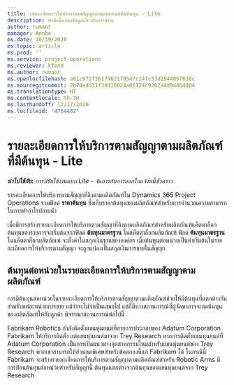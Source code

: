 ```yaml
---
title: รายละเอียดการให้บริการตามสัญญาตามผลิตภัณฑ์ที่มีต้นทุน - Lite
description: หัวข้อนี้แสดงข้อมูลเกี่ยวกับการสร้าง
author: rumant
manager: Annbe
ms.date: 10/19/2020
ms.topic: article
ms.prod: ''
ms.service: project-operations
ms.reviewer: kfend
ms.author: rumant
ms.openlocfilehash: a81c972f36179621f0547c24fc53d294485f638c
ms.sourcegitcommit: 2b74edd31f38410024a01124c9202a4d94464d04
ms.translationtype: HT
ms.contentlocale: th-TH
ms.lasthandoff: 12/17/2020
ms.locfileid: "4764482"
---
```

# <a name="cost-product-based-contract-lines---lite"></a>รายละเอียดการให้บริการตามสัญญาตามผลิตภัณฑ์ที่มีต้นทุน - Lite

_**นำไปใช้กับ:** การปรับใช้งานแบบ Lite - จัดการกับการออกใบแจ้งหนี้ชั่วคราว_


รายละเอียดการให้บริการตามสัญญาที่อิงตามผลิตภัณฑ์ใน Dynamics 365 Project Operations รวมฟิลด์ **ราคาต้นทุน** ซึ่งเก็บราคาต้นทุนของผลิตภัณฑ์สำหรับการคำนวณความสามารถในการทำกำไรปลายน้ำ

เมื่อมีการสร้างรายละเอียดการให้บริการตามสัญญาที่อิงตามผลิตภัณฑ์สำหรับผลิตภัณฑ์แค็ตตาล็อก ต้นทุนของรายการจะเริ่มต้นจากฟิลด์ **ต้นทุนมาตรฐาน** ในแค็ตตาล็อกผลิตภัณฑ์ ฟิลด์ **ต้นทุนมาตรฐาน** ในแค็ตตาล็อกผลิตภัณฑ์ จะตั้งค่าในสกุลเงินฐานขององค์กร เมื่อต้นทุนต่อหน่วยเป็นค่าเริ่มต้นในรายละเอียดการให้บริการตามสัญญา จะถูกแปลงเป็นสกุลเงินการขายในสัญญา

## <a name="unit-cost-on-a-product-based-contract-line"></a>ต้นทุนต่อหน่วยในรายละเอียดการให้บริการตามสัญญาตามผลิตภัณฑ์

การมีต้นทุนต่อหน่วยในรายละเอียดการให้บริการตามสัญญาตามผลิตภัณฑ์ช่วยให้มีต้นทุนที่แตกต่างกันสำหรับแต่ละหน่วยการขาย แม้ว่าจะไม่จำเป็นเสมอไป แต่ก็มีบางสถานการณ์ที่ผู้จัดหาอาจจะลดต้นทุนของผลิตภัณฑ์ให้กับลูกค้า พิจารณาสถานการณ์ต่อไปนี้

Fabrikam Robotics กำลังติดตั้งแขนหุ่นยนต์ที่สายการประกอบของ Adatum Corporation Fabrikam ให้บริการติดตั้ง แต่แขนหุ่นยนต์มาจาก Trey Research หากการติดตั้งแขนหุ่นยนต์ที่ Adatum Corporation เป็นการเปิดแนวทางอุตสาหกรรมใหม่สำหรับแขนหุ่นยนต์ของ Trey Research พวกเขาสามารถให้ส่วนลดพิเศษสำหรับข้อตกลงนี้แก่ Fabrikam ได้ ในกรณีนี้ Fabrikam จะสร้างรายละเอียดการให้บริการตามสัญญาตามผลิตภัณฑ์สำหรับ Robotic Arms มีการป้อนต้นทุนต่อหน่วยสำหรับสัญญานี้ ต้นทุนแตกต่างจากต้นทุนของแขนหุ่นยนต์จาก Trey Research
